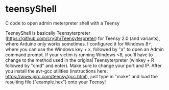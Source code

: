# teensyShell
C code to open admin meterpreter shell with a Teensy

TeensyShell is basically Teensyterpreter (https://github.com/cry0h/Teensyterpreter) for Teensy 2.0 (and variants), where Arduino only works sometimes. I configured it for Windows 8+, where you can use the Windows key + x, followed by "a" to open an Admin command prompt. If your victim is running Windows <8, you'll have to change to the method used in the original Teensyterpreter (winkey + R followed by "cmd" and enter). Make sure to change your port and IP. After you install the avr-gcc utilities (instructions here: https://www.pjrc.com/teensy/gcc.html), just type in "make" and load the resulting file ("example.hex") onto your Teensy!
